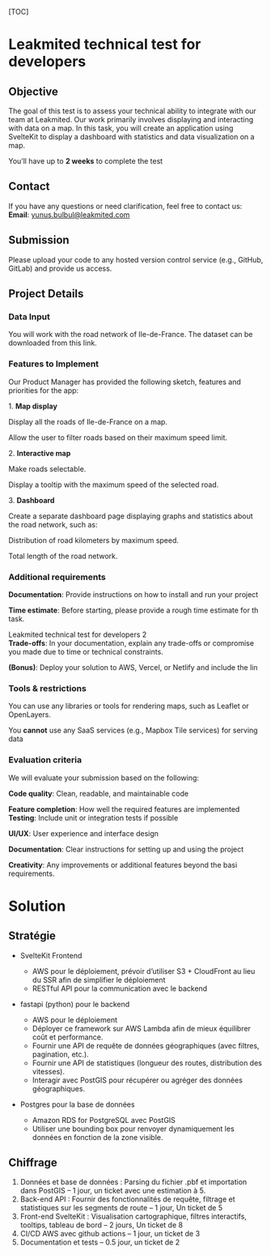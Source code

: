 [TOC]

# Leakmited technical test for developers

## Objective

The goal of this test is to assess your technical ability to integrate with our team at Leakmited. Our work primarily involves displaying and interacting with data on a map. In this task, you will create an application using SvelteKit to display a dashboard with statistics and data visualization on a map.

You’ll have up to **2 weeks** to complete the test

## Contact

If you have any questions or need clarification, feel free to contact us: **Email**: yunus.bulbul@leakmited.com

## Submission

Please upload your code to any hosted version control service (e.g., GitHub, GitLab) and provide us access.

## Project Details

### Data Input

You will work with the road network of Ile-de-France. The dataset can be downloaded from this link.

### Features to Implement

Our Product Manager has provided the following sketch, features and priorities for the app:

1\. **Map display**

Display all the roads of Ile-de-France on a map.

Allow the user to filter roads based on their maximum speed limit.

2\. **Interactive map**

Make roads selectable.

Display a tooltip with the maximum speed of the selected road.

3\. **Dashboard**

Create a separate dashboard page displaying graphs and statistics about the road network, such as:

Distribution of road kilometers by maximum speed.

Total length of the road network.

### Additional requirements

**Documentation**: Provide instructions on how to install and run your project

**Time estimate**: Before starting, please provide a rough time estimate for th task.

Leakmited technical test for developers 2  
**Trade-offs**: In your documentation, explain any trade-offs or compromise you made due to time or technical constraints.

**(Bonus)**: Deploy your solution to AWS, Vercel, or Netlify and include the lin

### Tools & restrictions

You can use any libraries or tools for rendering maps, such as Leaflet or OpenLayers.

You **cannot** use any SaaS services (e.g., Mapbox Tile services) for serving data

### Evaluation criteria

We will evaluate your submission based on the following:

**Code quality**: Clean, readable, and maintainable code

**Feature completion**: How well the required features are implemented **Testing**: Include unit or integration tests if possible

**UI/UX**: User experience and interface design

**Documentation**: Clear instructions for setting up and using the project

**Creativity**: Any improvements or additional features beyond the basi requirements.

# Solution

## Stratégie

- SvelteKit Frontend

  - AWS pour le déploiement, prévoir d’utiliser S3 + CloudFront au lieu du SSR afin de simplifier le déploiement
  - RESTful API pour la communication avec le backend

- fastapi (python) pour le backend

  - AWS pour le déploiement
  - Déployer ce framework sur AWS Lambda afin de mieux équilibrer coût et performance.
  - Fournir une API de requête de données géographiques (avec filtres, pagination, etc.).
  - Fournir une API de statistiques (longueur des routes, distribution des vitesses).
  - Interagir avec PostGIS pour récupérer ou agréger des données géographiques.

- Postgres pour la base de données
  - Amazon RDS for PostgreSQL avec PostGIS
  - Utiliser une bounding box pour renvoyer dynamiquement les données en fonction de la zone visible.

## Chiffrage

1. Données et base de données : Parsing du fichier .pbf et importation dans PostGIS – 1 jour, un ticket avec une estimation à 5.
2. Back-end API : Fournir des fonctionnalités de requête, filtrage et statistiques sur les segments de route – 1 jour, Un ticket de 5
3. Front-end SvelteKit : Visualisation cartographique, filtres interactifs, tooltips, tableau de bord – 2 jours, Un ticket de 8
4. CI/CD AWS avec github actions – 1 jour, un ticket de 3
5. Documentation et tests – 0.5 jour, un ticket de 2
